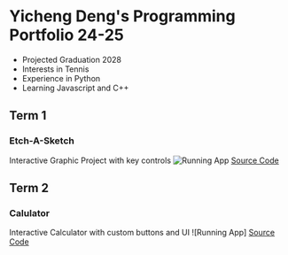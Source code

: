 # Yicheng Deng's Programming Portfolio 24-25
* Projected Graduation 2028
* Interests in Tennis
* Experience in Python
* Learning Javascript and C++
## Term 1
### Etch-A-Sketch
Interactive Graphic Project with key controls
![Running App]()
[Source Code]()  

## Term 2
### Calulator
Interactive Calculator with custom buttons and UI
![Running App]
[Source Code]()
